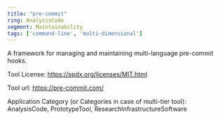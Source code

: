 ```yaml
---
title: "pre-commit"
ring: AnalysisCode
segment: Maintainability
tags: ['command-line', 'multi-dimensional']
---
```

A framework for managing and maintaining multi-language pre-commit hooks.

Tool License: https://spdx.org/licenses/MIT.html

Tool url: https://pre-commit.com/

Application Category (or Categories in case of multi-tier tool): AnalysisCode, PrototypeTool, ResearchInfrastructureSoftware
